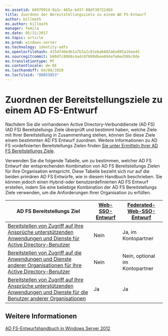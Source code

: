 ```yaml
---
ms.assetid: 68979914-8a1c-465a-bd37-08df30722d69
title: Zuordnen der Bereitstellungsziele zu einem AD FS-Entwurf
author: billmath
ms.author: billmath
manager: femila
ms.date: 05/31/2017
ms.topic: article
ms.prod: windows-server
ms.technology: identity-adfs
ms.openlocfilehash: 4154f46bdb1a7b3a2c81eba6882a6a095a16ee45
ms.sourcegitcommit: b00d7c8968c4adc8f699dbee694afe6ed36bc9de
ms.translationtype: MT
ms.contentlocale: de-DE
ms.lasthandoff: 04/08/2020
ms.locfileid: "80853053"
---
```

# <a name="mapping-your-deployment-goals-to-an-ad-fs-design"></a>Zuordnen der Bereitstellungsziele zu einem AD FS-Entwurf


Nachdem Sie die vorhandenen Active Directory-Verbunddienste (AD FS) \(AD FS\) Bereitstellungs Ziele überprüft und bestimmt haben, welche Ziele mit Ihrer Bereitstellung in Zusammenhang stehen, können Sie diese Ziele einem bestimmten AD FS Entwurf zuordnen. Weitere Informationen zu AD FS vordefinierten Bereitstellungs Zielen finden [Sie unter Ermitteln Ihrer AD FS Bereitstellungs Ziele](Identifying-Your-AD-FS-Deployment-Goals.md).  
  
Verwenden Sie die folgende Tabelle, um zu bestimmen, welcher AD FS Entwurf der entsprechenden Kombination von AD FS Bereitstellungs Zielen für Ihre Organisation entspricht. Diese Tabelle bezieht sich nur auf die beiden primären AD FS Entwürfe, wie in diesem Handbuch beschrieben. Sie können jedoch einen Hybrid-oder benutzerdefinierten AD FS Entwurf erstellen, indem Sie eine beliebige Kombination der AD FS Bereitstellungs Ziele verwenden, um die Anforderungen Ihrer Organisation zu erfüllen.  
  
|AD FS Bereitstellungs Ziel|[Web-SSO-Entwurf](Web-SSO-Design.md)|[Federated-Web-SSO-Entwurf](Federated-Web-SSO-Design.md)|  
|---------------------------------------------------------------------------|----------------------------------------------------------------------------------|--------------------------------------------------------------------------------------------|  
|[Bereitstellen von Zugriff auf Ihre Ansprüche unterstützenden Anwendungen und Dienste für Active Directory-Benutzer](Provide-Your-Active-Directory-Users-Access-to-Your-Claims-Aware-Applications-and-Services.md)|Nein|Ja, im Kontopartner|  
|[Bereitstellen von Zugriff auf die Anwendungen und Dienste anderer Organisationen für Ihre Active Directory-Benutzer](Provide-Your-Active-Directory-Users-Access-to-the-Applications-and-Services-of-Other-Organizations.md)|Nein|Nein, optional im Kontopartner|  
|[Bereitstellen von Zugriff auf Ihre Ansprüche unterstützenden Anwendungen und Dienste für die Benutzer anderer Organisationen](Provide-Users-in-Another-Organization-Access-to-Your-Claims-Aware-Applications-and-Services.md)|Ja|Ja|  

## <a name="see-also"></a>Weitere Informationen
[AD FS-Entwurfshandbuch in Windows Server 2012](AD-FS-Design-Guide-in-Windows-Server-2012.md)
  

